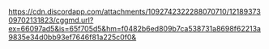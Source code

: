 https://cdn.discordapp.com/attachments/1092742322288070710/1218937309702131823/cggmd.url?ex=66097ad5&is=65f705d5&hm=f0482b6ed809b7ca538731a8698f62213a9835e34d0bb93ef7646f81a225c0f0&
